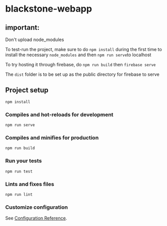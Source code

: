 # blackstone-webapp

## important: 
Don't upload node_modules 

To test-run the project, make sure to do `npm install` during the first time to install the necessary `node_modules` and then `npm run serve`to localhost

To try hosting it through firebase, do `npm run build` then `firebase serve`

The `dist` folder is to be set up as the public directory for firebase to serve 

## Project setup
```
npm install
```

### Compiles and hot-reloads for development
```
npm run serve
```

### Compiles and minifies for production
```
npm run build
```

### Run your tests
```
npm run test
```

### Lints and fixes files
```
npm run lint
```

### Customize configuration
See [Configuration Reference](https://cli.vuejs.org/config/).
